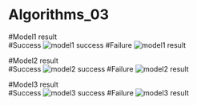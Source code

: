 # Algorithms_03

#Model1 result   
#Success
![model1 success](https://user-images.githubusercontent.com/76692609/173187710-da77093b-57b8-4471-a652-e66b97a52ef6.png)
#Failure
![model1 result](https://user-images.githubusercontent.com/76692609/173187504-402deed9-c0a4-4179-98de-1b0866c0f3c4.png)



#Model2 result   
#Success
![model2 success](https://user-images.githubusercontent.com/76692609/173187714-dbe11ae8-7f16-4ec6-a371-62d244b56179.png)
#Failure
![model2 result](https://user-images.githubusercontent.com/76692609/173187506-6026cc9f-c07e-4d1a-9399-5579e198f38a.png)

#Model3 result   
#Success
![model3 success](https://user-images.githubusercontent.com/76692609/173187715-73f31360-9b9a-455d-ba6b-8fecf8ffc6b1.png)
#Failure
![model3 result](https://user-images.githubusercontent.com/76692609/173187509-5831b788-db1b-488e-ae84-1cb20ee90ee9.png)






